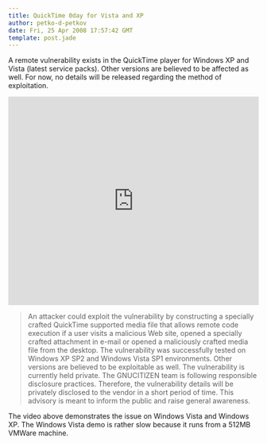 ```yaml
---
title: QuickTime 0day for Vista and XP
author: petko-d-petkov
date: Fri, 25 Apr 2008 17:57:42 GMT
template: post.jade
---
```


A remote vulnerability exists in the QuickTime player for Windows XP and Vista (latest service packs). Other versions are believed to be affected as well. For now, no details will be released regarding the method of exploitation.

<iframe width="100%" height="420" src="http://www.youtube.com/embed/fZd9ChU3XAY" frameborder="0" allowfullscreen></iframe>

> An attacker could exploit the vulnerability by constructing a specially crafted QuickTime supported media file that allows remote code execution if a user visits a malicious Web site, opened a specially crafted attachment in e-mail or opened a maliciously crafted media file from the desktop.
> The vulnerability was successfully tested on Windows XP SP2 and Windows Vista SP1 environments. Other versions are believed to be exploitable as well. The vulnerability is currently held private. The GNUCITIZEN team is following responsible disclosure practices. Therefore, the vulnerability details will be privately disclosed to the vendor in a short period of time. This advisory is meant to inform the public and raise general awareness.

The video above demonstrates the issue on Windows Vista and Windows XP. The Windows Vista demo is rather slow because it runs from a 512MB VMWare machine.

